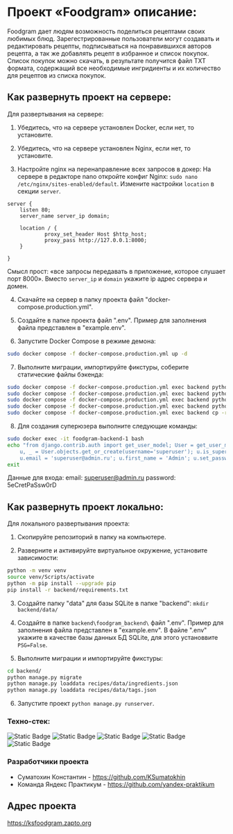 # Проект «Foodgram» описание:
Foodgram дает людям возможность поделиться рецептами своих любимых блюд. Зарегестрированные пользователи могут создавать и редактировать рецепты, подписываться на понравившихся авторов рецепта, а так же добавлять рецепт в избранное и список покупок. Список покупок можно скачать, в результате получится файл TXT формата, содержащий все необходимые ингридиенты и их количество для рецептов из списка покупок.

## Как развернуть проект на сервере:
Для развертывания на сервере:
1. Убедитесь, что на сервере установлен Docker, если нет, то установите.

2. Убедитесь, что на сервере установлен Nginx, если нет, то установите.

3. Настройте nginx на перенаправление всех запросов в докер:
На сервере в редакторе nano откройте конфиг Nginx:
`sudo nano /etc/nginx/sites-enabled/default`. Измените настройки `location` в секции `server`.

```
server {
    listen 80;
    server_name server_ip domain;

    location / {
            proxy_set_header Host $http_host;
            proxy_pass http://127.0.0.1:8000;
    }

}
```
Cмысл прост: «все запросы передавать в приложение, которое слушает порт 8000».
Вместо `server_ip` и `domain` укажите ip адрес сервера и домен.

4. Скачайте на сервер в папку проекта файл "docker-compose.production.yml".

5. Создайте в папке проекта файл ".env". Пример для заполнения файла представлен в "example.env".

6. Запустите Docker Compose в режиме демона:
```bash
sudo docker compose -f docker-compose.production.yml up -d
```

7. Выполните миграции, импортируйте фикстуры, соберите статические файлы бэкенда:
```bash
sudo docker compose -f docker-compose.production.yml exec backend python manage.py migrate
sudo docker compose -f docker-compose.production.yml exec backend python manage.py loaddata recipes/data/ingredients.json
sudo docker compose -f docker-compose.production.yml exec backend python manage.py loaddata recipes/data/tags.json
sudo docker compose -f docker-compose.production.yml exec backend python manage.py collectstatic
sudo docker compose -f docker-compose.production.yml exec backend cp -r /app/collected_static/. /backend_static/static/
```

8. Для создания суперюзера выполните следующие команды:
```bash
sudo docker exec -it foodgram-backend-1 bash
echo "from django.contrib.auth import get_user_model; User = get_user_model(); \
    u, _ = User.objects.get_or_create(username='superuser'); u.is_superuser = True; u.is_staff = True; \
	u.email = 'superuser@admin.ru'; u.first_name = 'Admin'; u.set_password('5eCretPaSsw0rD'); u.save();" | python manage.py shell
exit
```
Данные для входа:
email: superuser@admin.ru
password: 5eCretPaSsw0rD

## Как развернуть проект локально:
Для локального развертывания проекта:
1. Скопируйте репозиторий в папку на компьютере.

2. Разверните и активируйте виртуальное окружение, установите зависимости:
```bash
python -m venv venv
source venv/Scripts/activate
python -m pip install --upgrade pip
pip install -r backend/requirements.txt
```

3. Создайте папку "data" для базы SQLite в папке "backend": `mkdir backend/data/`

4. Создайте в папке `backend\foodgram_backend\` файл ".env". Пример для заполнения файла представлен в "example.env".
В файле ".env" укажите в качестве базы данных БД SQLite, для этого установвите `PSG=False`.

5. Выполните миграции и импортируйте фикстуры:
```bash
cd backend/
python manage.py migrate
python manage.py loaddata recipes/data/ingredients.json
python manage.py loaddata recipes/data/tags.json
```

6. Запустите проект `python manage.py runserver`. 


### Техно-стек:
![Static Badge](https://img.shields.io/badge/v.3.9-brightgreen?logo=Python&logoColor=brightgreen&label=Python)
![Static Badge](https://img.shields.io/badge/v.4.2-blue?logo=Django&logoColor=white&label=Django&labelColor=%23004B33)
![Static Badge](https://img.shields.io/badge/DRF-v.3.15-blue)
![Static Badge](https://img.shields.io/badge/Djoser-v.2.1-blue)
![Static Badge](https://img.shields.io/badge/Docker-%232496ED?logo=docker&logoColor=white&labelColor=%232496ED)



### Разработчики проекта
- Суматохин Константин - https://github.com/KSumatokhin
- Команда Яндекс Практикум - https://github.com/yandex-praktikum

## Адрес проекта
https://ksfoodgram.zapto.org